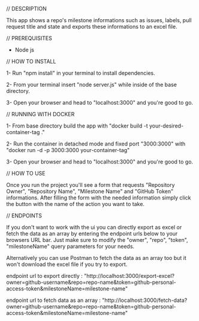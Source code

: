 // DESCRIPTION

This app shows a repo's milestone informations such as issues, labels, pull request title and state and exports these informations to an excel file.


// PREREQUISITES

- Node js


// HOW TO INSTALL

1- Run "npm install" in your terminal to install dependencies.

2- From your terminal insert "node server.js" while inside of the base directory.

3- Open your browser and head to "localhost:3000" and you're good to go.


// RUNNING WITH DOCKER 

1- From base directory build the app with "docker build -t your-desired-container-tag ."

2- Run the container in detached mode and fixed port "3000:3000" with "docker run -d -p 3000:3000 your-container-tag"

3- Open your browser and head to "localhost:3000" and you're good to go.


// HOW TO USE

Once you run the project you'll see a form that requests "Repository Owner", "Repository Name", "Milestone Name" and "GitHub Token" informations. After filling the form with the needed information simply click the button with the name of the action you want to take.


// ENDPOINTS

If you don't want to work with the ui you can directly export as excel or fetch the data as an array by entering the endpoint urls below to your browsers URL bar. Just make sure to modify the "owner", "repo", "token", "milestoneName" query parameters for your needs.

Alternatively you can use Postman to fetch the data as an array too but it won't download the excel file if you try to export.

endpoint url to export directly : "http://localhost:3000/export-excel?owner=github-username&repo=repo-name&token=github-personal-access-token&milestoneName=milestone-name"

endpoint url to fetch data as an array : "http://localhost:3000/fetch-data?owner=github-username&repo=repo-name&token=github-personal-access-token&milestoneName=milestone-name"
